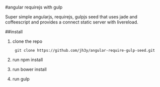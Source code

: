 #angular requirejs with gulp

Super simple angularjs, requirejs, gulpjs seed that uses jade and coffeescript and provides a connect static server with livereload.

##install

	
1. clone the repo

		git clone https://github.com/jh3y/angular-require-gulp-seed.git	

2. run npm install
3. run bower install
4. run gulp
